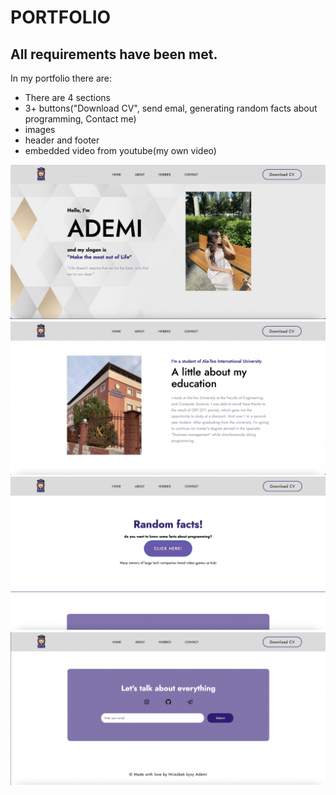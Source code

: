 # PORTFOLIO 
## All requirements have been met.
In my portfolio there are:
- There are 4 sections
- 3+ buttons("Download CV", send emal, generating random facts about programming, Contact me)
- images
- header and footer
- embedded video from youtube(my own video)


![Getting Started](./img/%D0%A1%D0%BD%D0%B8%D0%BC%D0%BE%D0%BA%20%D1%8D%D0%BA%D1%80%D0%B0%D0%BD%D0%B0%202022-11-03%20%D0%B2%2023.30.53.png)
![Getting Started](./img/%D0%A1%D0%BD%D0%B8%D0%BC%D0%BE%D0%BA%20%D1%8D%D0%BA%D1%80%D0%B0%D0%BD%D0%B0%202022-11-03%20%D0%B2%2023.44.23.png)
![Getting Started](/img/%D0%A1%D0%BD%D0%B8%D0%BC%D0%BE%D0%BA%20%D1%8D%D0%BA%D1%80%D0%B0%D0%BD%D0%B0%202022-11-03%20%D0%B2%2023.44.40.png)
![Getting Started](./img/%D0%A1%D0%BD%D0%B8%D0%BC%D0%BE%D0%BA%20%D1%8D%D0%BA%D1%80%D0%B0%D0%BD%D0%B0%202022-11-03%20%D0%B2%2023.44.02.png)